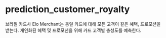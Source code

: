 # prediction_customer_royalty
브라질 카드사 Elo Merchant는 동일 카드에 대해 모든 고객이 같은 혜택, 프로모션을 받는다. 개인화된 혜택 및 프로모션을 위해 카드 고객별 충성도를 예측한다.
